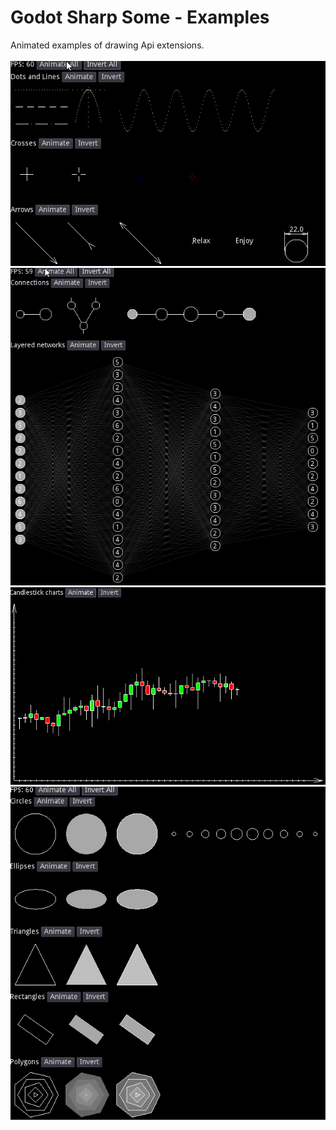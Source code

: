 # Godot Sharp Some - Examples

Animated examples of drawing Api extensions.  
\
![pic](./../../doc/images/dots_and_lines_animation.gif)  
![pic](./../../doc/images/connections_animation.gif)  
![pic](./../../doc/images/candlesticks_animation.gif)  
![pic](./../../doc/images/primitives_animation.gif)  
